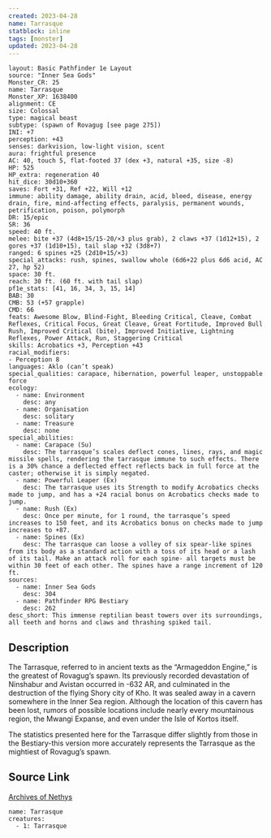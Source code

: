 ```yaml
---
created: 2023-04-28
name: Tarrasque
statblock: inline
tags: [monster]
updated: 2023-04-28
---
```

```statblock
layout: Basic Pathfinder 1e Layout
source: "Inner Sea Gods"
Monster_CR: 25
name: Tarrasque
Monster_XP: 1638400
alignment: CE
size: Colossal
type: magical beast
subtype: (spawn of Rovagug [see page 275])
INI: +7
perception: +43
senses: darkvision, low-light vision, scent
aura: frightful presence
AC: 40, touch 5, flat-footed 37 (dex +3, natural +35, size -8)
HP: 525
HP_extra: regeneration 40
hit_dice: 30d10+360
saves: Fort +31, Ref +22, Will +12
immune: ability damage, ability drain, acid, bleed, disease, energy drain, fire, mind-affecting effects, paralysis, permanent wounds, petrification, poison, polymorph
DR: 15/epic
SR: 36
speed: 40 ft.
melee: bite +37 (4d8+15/15-20/×3 plus grab), 2 claws +37 (1d12+15), 2 gores +37 (1d10+15), tail slap +32 (3d8+7)
ranged: 6 spines +25 (2d10+15/×3)
special_attacks: rush, spines, swallow whole (6d6+22 plus 6d6 acid, AC 27, hp 52)
space: 30 ft.
reach: 30 ft. (60 ft. with tail slap)
pf1e_stats: [41, 16, 34, 3, 15, 14]
BAB: 30
CMB: 53 (+57 grapple)
CMD: 66
feats: Awesome Blow, Blind-Fight, Bleeding Critical, Cleave, Combat Reflexes, Critical Focus, Great Cleave, Great Fortitude, Improved Bull Rush, Improved Critical (bite), Improved Initiative, Lightning Reflexes, Power Attack, Run, Staggering Critical
skills: Acrobatics +3, Perception +43
racial_modifiers:
- Perception 8
languages: Aklo (can’t speak)
special_qualities: carapace, hibernation, powerful leaper, unstoppable force
ecology:
  - name: Environment
    desc: any
  - name: Organisation
    desc: solitary
  - name: Treasure
    desc: none
special_abilities:
  - name: Carapace (Su)
    desc: The tarrasque’s scales deflect cones, lines, rays, and magic missile spells, rendering the tarrasque immune to such effects. There is a 30% chance a deflected effect reflects back in full force at the caster; otherwise it is simply negated.
  - name: Powerful Leaper (Ex)
    desc: The tarrasque uses its Strength to modify Acrobatics checks made to jump, and has a +24 racial bonus on Acrobatics checks made to jump.
  - name: Rush (Ex)
    desc: Once per minute, for 1 round, the tarrasque’s speed increases to 150 feet, and its Acrobatics bonus on checks made to jump increases to +87.
  - name: Spines (Ex)
    desc: The tarrasque can loose a volley of six spear-like spines from its body as a standard action with a toss of its head or a lash of its tail. Make an attack roll for each spine- all targets must be within 30 feet of each other. The spines have a range increment of 120 ft.
sources:
  - name: Inner Sea Gods
    desc: 304
  - name: Pathfinder RPG Bestiary
    desc: 262
desc_short: This immense reptilian beast towers over its surroundings, all teeth and horns and claws and thrashing spiked tail.
```
## Description
The Tarrasque, referred to in ancient texts as the “Armageddon Engine,” is the greatest of Rovagug’s spawn. Its previously recorded devastation of Ninshabur and Avistan occurred in -632 AR, and culminated in the destruction of the flying Shory city of Kho. It was sealed away in a cavern somewhere in the Inner Sea region. Although the location of this cavern has been lost, rumors of possible locations include nearly every mountainous region, the Mwangi Expanse, and even under the Isle of Kortos itself.

The statistics presented here for the Tarrasque differ slightly from those in the Bestiary-this version more accurately represents the Tarrasque as the mightiest of Rovagug’s spawn.
## Source Link
[Archives of Nethys](https://aonprd.com/MonsterDisplay.aspx?ItemName=Tarrasque)
```encounter-table
name: Tarrasque
creatures:
  - 1: Tarrasque
```
